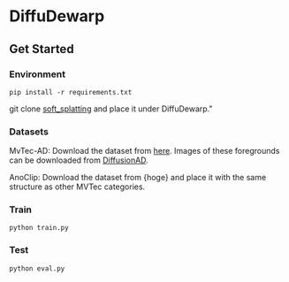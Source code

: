 # DiffuDewarp
## Get Started
### Environment
```
pip install -r requirements.txt
```
git clone [soft_splatting](https://github.com/sniklaus/softmax-splatting) and place it under DiffuDewarp."

### Datasets
MvTec-AD: Download the dataset from [here](https://www.mvtec.com/company/research/datasets/mvtec-ad/). Images of these foregrounds can be downloaded from [DiffusionAD](https://github.com/HuiZhang0812/DiffusionAD?tab=readme-ov-file).

AnoClip: Download the dataset from {hoge} and place it with the same structure as other MVTec categories.

### Train
```
python train.py
```
### Test
```
python eval.py
```

